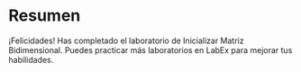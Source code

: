 # Resumen

¡Felicidades! Has completado el laboratorio de Inicializar Matriz Bidimensional. Puedes practicar más laboratorios en LabEx para mejorar tus habilidades.
